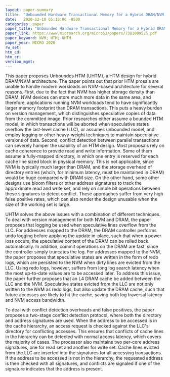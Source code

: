 ```yaml
---
layout: paper-summary
title:  "Unbounded Hardware Transactional Memory for a Hybrid DRAM/NVM Memory System"
date:   2020-12-10 05:18:00 -0500
categories: paper
paper_title: "Unbounded Hardware Transactional Memory for a Hybrid DRAM/NVM Memory System"
paper_link: https://www.microarch.org/micro53/papers/738300a525.pdf
paper_keyword: NVM; HTM; UHTM
paper_year: MICRO 2020
rw_set:
htm_cd:
htm_cr:
version_mgmt:
---
```


This paper proposes Unboundes HTM (UHTM), a HTM design for hybrid DRAM/NVM architecture.
The paper points out that prior HTM prosals are unable to handle modern workloads on NVM-based architecture for 
several reasons.
First, due to the fact that NVM has higher storage density than DRAM, NVM devices can store much more data in the
same area, and therefore, applications running NVM workloads tend to have significantly larger memory footprint
than DRAM transactions. This puts a heavy burden on version management, which distinguishes speculative copies of
data from the committed image. Prior researches either assume a bounded HTM model, in which transactions will be 
aborted when speculative states overflow the last-level cache (LLC), or assumes unbounded model, and employ logging
or other heavy-weight techniques to maintain speculative versions of data.
Second, conflict detection between parallel transactions can severely hamper the usability of an HTM design.
Most proposals rely on cache coherence to provide read and write information. Some of them assume a fully-mapped
directory, in which one entry is reserved for each cache line sized block in physical memory. This is not applicable,
since NVM is typically much larger than DRAM, and the storage overhead of directory entries (whcih, for minimum 
latency, must be maintained in DRAM) would be huge compared with DRAM size. On the other hand, some other designs
use bloom filters or other address signatures to track the approximate read and write set, and rely on simple
bit operations between these signatures to detect conflict. These approaches suffer from very high false positive
rates, which can also render the design unusable when the size of the working set is large.

UHTM solves the above issues with a combination of different techniques. To deal with version management for both NVM 
and DRAM, the paper proposes that logging be used when speculative lines overflow from the LLC. For addresses mapped to
the DRAM, the DRAM controller performs undo logging before applying the update in-place, such that when a power loss
occurs, the speculative content of the DRAM can be rolled back automatically. In addition, commit operations on the DRAM
are fast, since the controller simply truncates the log.
For addresses mapped to the NVM, the paper proposes that speculative states are written in the form of redo logs, which 
are persisted to the NVM when dirty lines are evicted from the LLC.
Using redo logs, however, suffers from long log search latency when the most up-to-date values are to be accessed later.
To address this issue, the paper further proposes that an L4 DRAM cache be added between the LLC and the NVM.
Speculative states evicted from the LLC are not only written to the NVM as redo logs, but also update the DRAM cache,
such that future accesses are likely to hit the cache, saving both log traversal latency and NVM access bandwidth.

To deal with conflict detection overheads and false positives, the paper proposes a two-stage conflict detection 
protocol, where both the directory and address signatures are used. When the address to be accessed is in the cache
hierarchy, an access request is checked against the LLC's directory for conflicting accesses. This ensures that 
conflicts of cache lines in the hierarchy can be detected with normal access latency, which covers the majority of 
cases. The processor also maintains two per-core address signatures, one for read set and another for write set. 
Cache lines evicted from the LLC are inserted into the signatures for all accessing transactions. 
If the address to be accessed is not in the hierarchy, the requested address is then checked with all signatures,
and conflicts are signaled if one of the signature indicates that the address is present.

